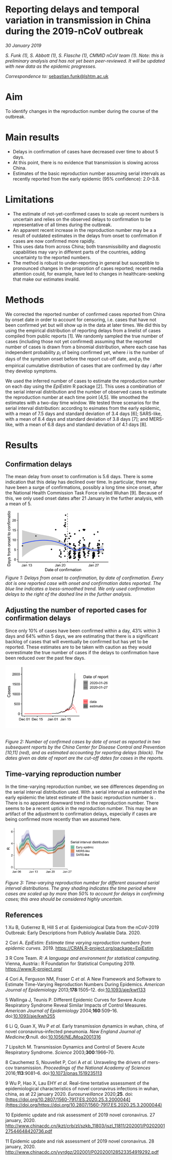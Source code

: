 Reporting delays and temporal variation in transmission in China during the 2019-nCoV outbreak
===

*30 January 2019*

*S. Funk (1), S. Abbott (1), S. Flasche (1), CMMID nCoV team (1). Note:
this is preliminary analysis and has not yet been peer-reviewed. It will
be updated with new data as the epidemic progresses.*

*Correspondence to:*
<a href="mailto:sebastian.funk@lshtm.ac.uk" class="email">sebastian.funk@lshtm.ac.uk</a>

Aim
===

To identify changes in the reproduction number during the course of the
outbreak.

Main results
============

-   Delays in confirmation of cases have decreased over time to about 5
    days.
-   At this point, there is no evidence that transmission is slowing
    across China.
-   Estimates of the basic reproduction number assuming serial intervals
    as recently reported from the early epidemic (95% confidence):
    2.0–3.8.

Limitations
===========

-   The estimate of not-yet-confirmed cases to scale up recent numbers
    is uncertain and relies on the observed delays to confirmation to be
    representative of all times during the outbreak.
-   An apparent recent increase in the reproduction number may be a a
    result of outdated estimates in the delays from onset to
    confirmation if cases are now confirmed more rapidly.
-   This uses data from across China; both transmissibility and 
    diagnostic capabilities may vary in different parts of the countries, adding
    uncertainty to the reported numbers.
-   The method is robust to under-reporting in general but susceptible
    to pronounced changes in the proprotion of cases reported; recent
    media attention could, for example, have led to changes in
    healthcare-seeking that make our estimates invalid.

Methods
=======

We corrected the reported number of confirmed cases reported from China
by onset date in order to account for censoring, i.e. cases that have
not been confirmed yet but will show up in the data at later times. We
did this by using the empirical distribution of reporting delays from a
linelist of cases compiled from public reports \[1\]. We randomly
sampled the true number of cases (including those not yet confirmed)
assuming that the reported number of cases is drawn from a binomial
distribution, where each case has independent probability
*p*<sub>*i*</sub> of being confirmed yet, where *i* is the number of
days of the symptom onset before the report cut-off date, and
*p*<sub>*i*</sub> the empirical cumulative distribution of cases that
are confirmed by day *i* after they develop symptoms.

We used the inferred number of cases to estimate the reproduction number
on each day using the *EpiEstim* R package \[2\]. This uses a
combination of the serial interval distribution and the number of
observed cases to estimate the reproduction number at each time point
\[4,5\]. We smoothed the estimates with a two-day time window. We tested
three scenarios for the serial interval distribution: according to
esimates from the early epidemic, with a mean of 7.5 days and standard
deviation of 3.4 days \[6\]; SARS-like, with a mean of 8.4 days and
standard deviation of 3.8 days \[7\]; and MERS-like, with a mean of 6.8
days and standard deviation of 4.1 days \[8\].

Results
=======

Confirmation delays
-------------------

The mean delay from onset to confirmation is 5.6 days. There is some
indication that this delay has declined over time. In particular, there
may have been a surge of confirmations, possibly a long time since
onset, after the National Health Commission Task Force visited Wuhan
\[9\]. Because of this, we only used onset dates after 21 January in the
further analysis, with a mean of 5.

<img src="figures/delay-dist-over-time-1.png" width="65%" /> <br>
*Figure 1: Delays from onset to confirmation, by date of confirmation.
Every dot is one reported case with onset and confirmation dates
reported. The blue line indicates a loess-smoothed trend. We only used
confirmation delays to the right of the dashed line in the further
analysis.*

Adjusting the number of reported cases for confirmation delays
--------------------------------------------------------------

Since only 10% of cases have been confirmed within a day, 43% within 3
days and 64% within 5 days, we are estimating that there is a
significant backlog of cases that will eventually be confirmed but has
yet to be reported. These estimates are to be taken with caution as they
would overestimate the true number of cases if the delays to
confirmation have been reduced over the past few days.

<img src="figures/plot_time_cases-1.png" width="65%" />

<br> *Figure 2: Number of confirmed cases by date of onset as reported
in two subsequent reports by the China Center for Disease Control and
Prevention \[10,11\] (red), and as estimated accounting for reporting
delays (black). The dates given as date of report are the cut-off dates
for cases in the reports.*

Time-varying reproduction number
--------------------------------

In the time-varying reproduction number, we see differences depending on
the serial interval distribution used. With a serial interval as
estimated in the early epidemic the latest estimate of the basic
reproduction number is . There is no apparent downward trend in the
reproduction number. There seems to be a recent uptick in the
reproduction number. This may be an artifact of the adjustment to
confirmation delays, especially if cases are being confirmed more
recently than we assumed here.

<img src="figures/time_r-1.png" width="65%" /> <br> *Figure 3:
Time-varying reproduction number for different assumed serial interval
distributions. The grey shading indicates the time period where cases
are scaled up by more than 50% to account for delays in confirming
cases; this area should be considered highly uncertain.*

References
----------

1 Xu B, Gutierrez B, Hill S *et al.* Epidemiological Data from the
nCoV-2019 Outbreak: Early Descriptions from Publicly Available Data.
2020.

2 Cori A. *EpiEstim: Estimate time varying reproduction numbers from
epidemic curves*. 2019. <https://CRAN.R-project.org/package=EpiEstim>

3 R Core Team. *R: A language and environment for statistical
computing*. Vienna, Austria:: R Foundation for Statistical Computing
2019. <https://www.R-project.org/>

4 Cori A, Ferguson NM, Fraser C *et al.* A New Framework and Software to
Estimate Time-Varying Reproduction Numbers During Epidemics. *American
Journal of Epidemiology* 2013;**178**:1505–12.
doi:[10.1093/aje/kwt133](https://doi.org/10.1093/aje/kwt133)

5 Wallinga J, Teunis P. Different Epidemic Curves for Severe Acute
Respiratory Syndrome Reveal Similar Impacts of Control Measures.
*American Journal of Epidemiology* 2004;**160**:509–16.
doi:[10.1093/aje/kwh255](https://doi.org/10.1093/aje/kwh255)

6 Li Q, Guan X, Wu P *et al.* Early transmission dynamics in wuhan,
china, of novel coronavirus–infected pneumonia. *New England Journal of
Medicine*;**0**:null.
doi:[10.1056/NEJMoa2001316](https://doi.org/10.1056/NEJMoa2001316)

7 Lipsitch M. Transmission Dynamics and Control of Severe Acute
Respiratory Syndrome. *Science* 2003;**300**:1966–70.

8 Cauchemez S, Nouvellet P, Cori A *et al.* Unraveling the drivers of
mers-cov transmission. *Proceedings of the National Academy of Sciences*
2016;**113**:9081–6.
doi:[10.1073/pnas.1519235113](https://doi.org/10.1073/pnas.1519235113)

9 Wu P, Hao X, Lau EHY *et al.* Real-time tentative assessment of the
epidemiological characteristics of novel coronavirus infections in
wuhan, china, as at 22 january 2020. *Eurosurveillance* 2020;**25**.
doi:[https://doi.org/10.2807/1560-7917.ES.2020.25.3.2000044](https://doi.org/https://doi.org/10.2807/1560-7917.ES.2020.25.3.2000044)

10 Epidemic update and risk assessment of 2019 novel coronavirus. 27
january, 2020.
<http://www.chinacdc.cn/jkzt/crb/zl/szkb_11803/jszl_11811/202001/P020200127544648420736.pdf>

11 Epidemic update and risk assessment of 2019 novel coronavirus. 28
january, 2020.
<http://www.chinacdc.cn/yyrdgz/202001/P020200128523354919292.pdf>
